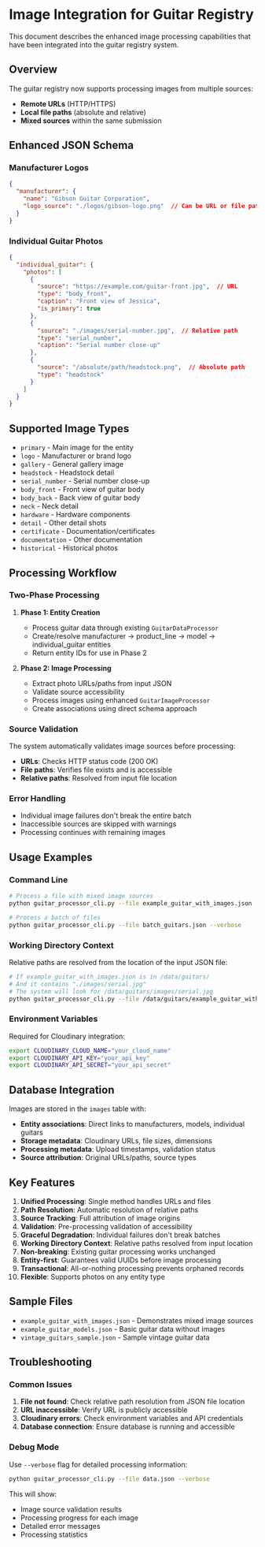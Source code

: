 # Image Integration for Guitar Registry

This document describes the enhanced image processing capabilities that have been integrated into the guitar registry system.

## Overview

The guitar registry now supports processing images from multiple sources:
- **Remote URLs** (HTTP/HTTPS)
- **Local file paths** (absolute and relative)
- **Mixed sources** within the same submission

## Enhanced JSON Schema

### Manufacturer Logos

```json
{
  "manufacturer": {
    "name": "Gibson Guitar Corporation",
    "logo_source": "./logos/gibson-logo.png"  // Can be URL or file path
  }
}
```

### Individual Guitar Photos

```json
{
  "individual_guitar": {
    "photos": [
      {
        "source": "https://example.com/guitar-front.jpg",  // URL
        "type": "body_front",
        "caption": "Front view of Jessica", 
        "is_primary": true
      },
      {
        "source": "./images/serial-number.jpg",  // Relative path
        "type": "serial_number",
        "caption": "Serial number close-up"
      },
      {
        "source": "/absolute/path/headstock.png",  // Absolute path
        "type": "headstock"
      }
    ]
  }
}
```

## Supported Image Types

- `primary` - Main image for the entity
- `logo` - Manufacturer or brand logo
- `gallery` - General gallery image
- `headstock` - Headstock detail
- `serial_number` - Serial number close-up
- `body_front` - Front view of guitar body
- `body_back` - Back view of guitar body
- `neck` - Neck detail
- `hardware` - Hardware components
- `detail` - Other detail shots
- `certificate` - Documentation/certificates
- `documentation` - Other documentation
- `historical` - Historical photos

## Processing Workflow

### Two-Phase Processing

1. **Phase 1: Entity Creation**
   - Process guitar data through existing `GuitarDataProcessor`
   - Create/resolve manufacturer → product_line → model → individual_guitar entities
   - Return entity IDs for use in Phase 2

2. **Phase 2: Image Processing**
   - Extract photo URLs/paths from input JSON
   - Validate source accessibility
   - Process images using enhanced `GuitarImageProcessor`
   - Create associations using direct schema approach

### Source Validation

The system automatically validates image sources before processing:

- **URLs**: Checks HTTP status code (200 OK)
- **File paths**: Verifies file exists and is accessible
- **Relative paths**: Resolved from input file location

### Error Handling

- Individual image failures don't break the entire batch
- Inaccessible sources are skipped with warnings
- Processing continues with remaining images

## Usage Examples

### Command Line

```bash
# Process a file with mixed image sources
python guitar_processor_cli.py --file example_guitar_with_images.json --verbose

# Process a batch of files
python guitar_processor_cli.py --file batch_guitars.json --verbose
```

### Working Directory Context

Relative paths are resolved from the location of the input JSON file:

```bash
# If example_guitar_with_images.json is in /data/guitars/
# And it contains "./images/serial.jpg"
# The system will look for /data/guitars/images/serial.jpg
python guitar_processor_cli.py --file /data/guitars/example_guitar_with_images.json
```

### Environment Variables

Required for Cloudinary integration:

```bash
export CLOUDINARY_CLOUD_NAME="your_cloud_name"
export CLOUDINARY_API_KEY="your_api_key"
export CLOUDINARY_API_SECRET="your_api_secret"
```

## Database Integration

Images are stored in the `images` table with:

- **Entity associations**: Direct links to manufacturers, models, individual guitars
- **Storage metadata**: Cloudinary URLs, file sizes, dimensions
- **Processing metadata**: Upload timestamps, validation status
- **Source attribution**: Original URLs/paths, source types

## Key Features

1. **Unified Processing**: Single method handles URLs and files
2. **Path Resolution**: Automatic resolution of relative paths
3. **Source Tracking**: Full attribution of image origins
4. **Validation**: Pre-processing validation of accessibility
5. **Graceful Degradation**: Individual failures don't break batches
6. **Working Directory Context**: Relative paths resolved from input location
7. **Non-breaking**: Existing guitar processing works unchanged
8. **Entity-first**: Guarantees valid UUIDs before image processing
9. **Transactional**: All-or-nothing processing prevents orphaned records
10. **Flexible**: Supports photos on any entity type

## Sample Files

- `example_guitar_with_images.json` - Demonstrates mixed image sources
- `example_guitar_models.json` - Basic guitar data without images
- `vintage_guitars_sample.json` - Sample vintage guitar data

## Troubleshooting

### Common Issues

1. **File not found**: Check relative path resolution from JSON file location
2. **URL inaccessible**: Verify URL is publicly accessible
3. **Cloudinary errors**: Check environment variables and API credentials
4. **Database connection**: Ensure database is running and accessible

### Debug Mode

Use `--verbose` flag for detailed processing information:

```bash
python guitar_processor_cli.py --file data.json --verbose
```

This will show:
- Image source validation results
- Processing progress for each image
- Detailed error messages
- Processing statistics 